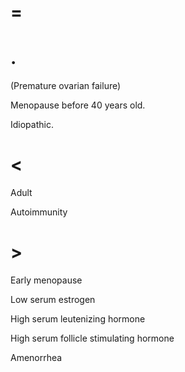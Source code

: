 # =

# .

(Premature ovarian failure)

Menopause before 40 years old.

Idiopathic.

# <

Adult

Autoimmunity

# >

Early menopause

Low serum estrogen

High serum leutenizing hormone

High serum follicle stimulating hormone

Amenorrhea
